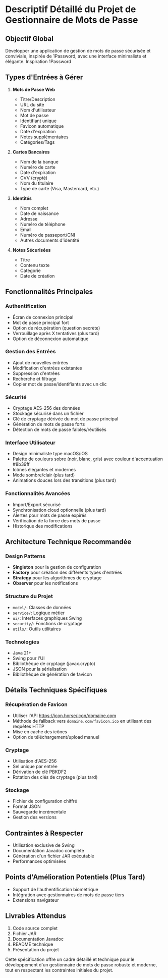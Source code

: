 # Descriptif Détaillé du Projet de Gestionnaire de Mots de Passe

## Objectif Global

Développer une application de gestion de mots de passe sécurisée et conviviale, inspirée de 1Password, avec une interface minimaliste et élégante. Inspiration 1Password

## Types d'Entrées à Gérer

1. **Mots de Passe Web**

    - Titre/Description
    - URL du site
    - Nom d'utilisateur
    - Mot de passe
    - Identifiant unique
    - Favicon automatique
    - Date d'expiration
    - Notes supplémentaires
    - Catégories/Tags

2. **Cartes Bancaires**

    - Nom de la banque
    - Numéro de carte
    - Date d'expiration
    - CVV (crypté)
    - Nom du titulaire
    - Type de carte (Visa, Mastercard, etc.)

3. **Identités**

    - Nom complet
    - Date de naissance
    - Adresse
    - Numéro de téléphone
    - Email
    - Numéro de passeport/CNI
    - Autres documents d'identité

4. **Notes Sécurisées**
    - Titre
    - Contenu texte
    - Catégorie
    - Date de création

## Fonctionnalités Principales

### Authentification

-   Écran de connexion principal
-   Mot de passe principal fort
-   Option de récupération (question secrète)
-   Verrouillage après X tentatives (plus tard)
-   Option de déconnexion automatique

### Gestion des Entrées

-   Ajout de nouvelles entrées
-   Modification d'entrées existantes
-   Suppression d'entrées
-   Recherche et filtrage
-   Copier mot de passe/identifiants avec un clic

### Sécurité

-   Cryptage AES-256 des données
-   Stockage sécurisé dans un fichier
-   Clé de cryptage dérivée du mot de passe principal
-   Génération de mots de passe forts
-   Détection de mots de passe faibles/réutilisés

### Interface Utilisateur

-   Design minimaliste type macOS/iOS
-   Palette de couleurs sobre (noir, blanc, gris) avec couleur d'accentuation #8b39ff
-   Icônes élégantes et modernes
-   Mode sombre/clair (plus tard)
-   Animations douces lors des transitions (plus tard)

### Fonctionnalités Avancées

-   Import/Export sécurisé
-   Synchronisation cloud optionnelle (plus tard)
-   Alertes pour mots de passe expirés
-   Vérification de la force des mots de passe
-   Historique des modifications

## Architecture Technique Recommandée

### Design Patterns

-   **Singleton** pour la gestion de configuration
-   **Factory** pour création des différents types d'entrées
-   **Strategy** pour les algorithmes de cryptage
-   **Observer** pour les notifications

### Structure du Projet

-   `model/`: Classes de données
-   `service/`: Logique métier
-   `ui/`: Interfaces graphiques Swing
-   `security/`: Fonctions de cryptage
-   `utils/`: Outils utilitaires

### Technologies

-   Java 21+
-   Swing pour l'UI
-   Bibliothèque de cryptage (javax.crypto)
-   JSON pour la sérialisation
-   Bibliothèque de génération de favicon

## Détails Techniques Spécifiques

### Récupération de Favicon

-   Utiliser l'API https://icon.horse/icon/domaine.com
-   Méthode de fallback vers `domaine.com/favicon.ico` en utilisant des requêtes HTTP
-   Mise en cache des icônes
-   Option de téléchargement/upload manuel

### Cryptage

-   Utilisation d'AES-256
-   Sel unique par entrée
-   Dérivation de clé PBKDF2
-   Rotation des clés de cryptage (plus tard)

### Stockage

-   Fichier de configuration chiffré
-   Format JSON
-   Sauvegarde incrémentale
-   Gestion des versions

## Contraintes à Respecter

-   Utilisation exclusive de Swing
-   Documentation Javadoc complète
-   Génération d'un fichier JAR exécutable
-   Performances optimisées

## Points d'Amélioration Potentiels (Plus Tard)

-   Support de l'authentification biométrique
-   Intégration avec gestionnaires de mots de passe tiers
-   Extensions navigateur

## Livrables Attendus

1. Code source complet
2. Fichier JAR
3. Documentation Javadoc
4. README technique
5. Présentation du projet

Cette spécification offre un cadre détaillé et technique pour le développement d'un gestionnaire de mots de passe robuste et moderne, tout en respectant les contraintes initiales du projet.

